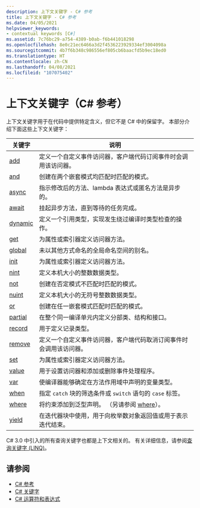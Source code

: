 ```yaml
---
description: 上下文关键字 - C# 参考
title: 上下文关键字 - C# 参考
ms.date: 04/05/2021
helpviewer_keywords:
- contextual keywords [C#]
ms.assetid: 7c76bc29-a754-4389-b0ab-f6b441018298
ms.openlocfilehash: 8e0c21ec6466a3d2f4536223929334ef3004098a
ms.sourcegitcommit: 4b7f6b348c986556ef805cb6baacfd5b9ec18ed0
ms.translationtype: HT
ms.contentlocale: zh-CN
ms.lasthandoff: 04/08/2021
ms.locfileid: "107075402"
---
```

# <a name="contextual-keywords-c-reference"></a>上下文关键字（C# 参考）

上下文关键字用于在代码中提供特定含义，但它不是 C# 中的保留字。 本部分介绍下面这些上下文关键字：  
  
|关键字|说明|  
|-------------|-----------------|  
|[add](./add.md)|定义一个自定义事件访问器，客户端代码订阅事件时会调用该访问器。|  
|[and](../operators/patterns.md#logical-patterns)|创建在两个嵌套模式均匹配时匹配的模式。|  
|[async](./async.md)|指示修改后的方法、lambda 表达式或匿名方法是异步的。|  
|[await](../operators/await.md)|挂起异步方法，直到等待的任务完成。|  
|[dynamic](../builtin-types/reference-types.md)|定义一个引用类型，实现发生绕过编译时类型检查的操作。|  
|[get](./get.md)|为属性或索引器定义访问器方法。|  
|[global](../operators/namespace-alias-qualifier.md)|未以其他方式命名的全局命名空间的别名。|  
|[init](./init.md)|为属性或索引器定义访问器方法。|  
|[nint](../builtin-types/nint-nuint.md)|定义本机大小的整数数据类型。|  
|[not](../operators/patterns.md#logical-patterns)|创建在否定模式不匹配时匹配的模式。|  
|[nuint](../builtin-types/nint-nuint.md)|定义本机大小的无符号整数数据类型。|  
|[or](../operators/patterns.md#logical-patterns)|创建在任一嵌套模式匹配时匹配的模式。|  
|[partial](./partial-type.md)|在整个同一编译单元内定义分部类、结构和接口。|  
|[record](../builtin-types/record.md)|用于定义记录类型。|  
|[remove](./remove.md)|定义一个自定义事件访问器，客户端代码取消订阅事件时会调用该访问器。|  
|[set](./set.md)|为属性或索引器定义访问器方法。|  
|[value](./value.md)|用于设置访问器和添加或删除事件处理程序。|  
|[var](./var.md)|使编译器能够确定在方法作用域中声明的变量类型。|  
|[when](when.md)|指定 `catch` 块的筛选条件或 `switch` 语句的 `case` 标签。|
|[where](./where-generic-type-constraint.md)|将约束添加到泛型声明。 （另请参阅 [where](./where-clause.md)）。|  
|[yield](./yield.md)|在迭代器块中使用，用于向枚举数对象返回值或用于表示迭代结束。|  
  
C# 3.0 中引入的所有查询关键字也都是上下文相关的。 有关详细信息，请参阅[查询关键字 (LINQ)](./query-keywords.md)。  
  
## <a name="see-also"></a>请参阅

- [C# 参考](../index.md)
- [C# 关键字](./index.md)
- [C# 运算符和表达式](../operators/index.md)
